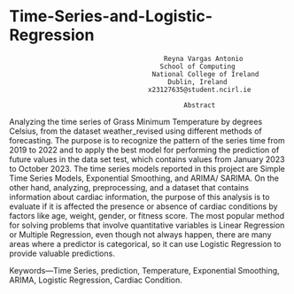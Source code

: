 # Time-Series-and-Logistic-Regression

                                           Reyna Vargas Antonio
                                          School of Computing
                                        National College of Ireland
                                            Dublin, Ireland
                                       x23127635@student.ncirl.ie 
                                                
                                                Abstract
Analyzing the time series of Grass Minimum Temperature by degrees Celsius, from the dataset weather_revised using different methods of forecasting. The purpose is to recognize the pattern of the series time from 2019 to 2022 and to apply the best model for performing the prediction of future values in the data set test, which contains values from January 2023 to October 2023. The time series models reported in this project are Simple Time Series Models, Exponential Smoothing, and ARIMA/ SARIMA. On the other hand, analyzing, preprocessing, and a dataset that contains information about cardiac information, the purpose of this analysis is to evaluate if it is affected the presence or absence of cardiac conditions by factors like age, weight, gender, or fitness score. The most popular method for solving problems that involve quantitative variables is Linear Regression or Multiple Regression, even though not always happen, there are many areas where a predictor is categorical, so it can use Logistic Regression to provide valuable predictions.

Keywords—Time Series, prediction, Temperature, Exponential Smoothing, ARIMA, Logistic Regression, Cardiac Condition.
